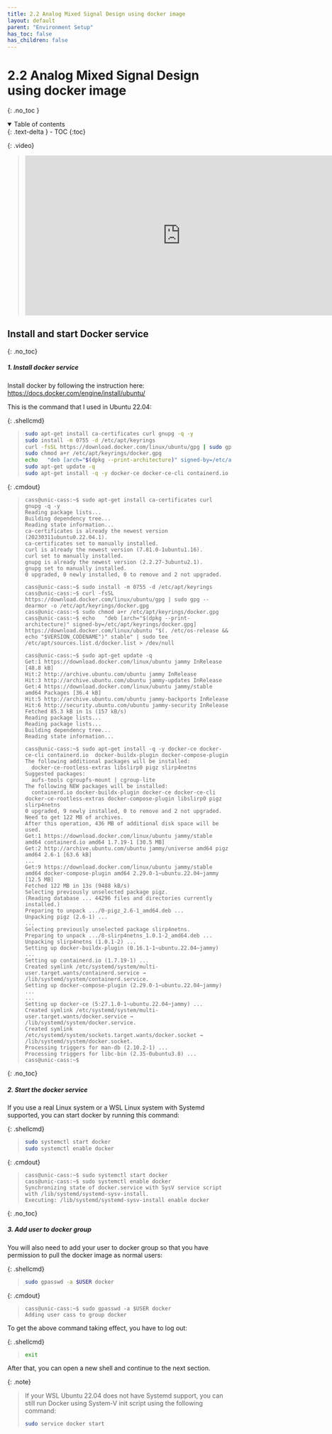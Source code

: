 ```yaml
---
title: 2.2 Analog Mixed Signal Design using docker image
layout: default
parent: "Environment Setup"
has_toc: false
has_children: false
---
```

# 2.2 Analog Mixed Signal Design using docker image
{: .no_toc }

<details open markdown="block">
  <summary>
    Table of contents
  </summary>
  {: .text-delta }
- TOC
{:toc}
</details>

{: .video}
> <iframe width="700" height="360" src="https://www.youtube.com/embed/TZz7ZN-JjcQ" title="2.2 Analog Mixed Signal Design using docker image" frameborder="0" allow="accelerometer; autoplay; clipboard-write; encrypted-media; gyroscope; picture-in-picture; web-share" referrerpolicy="strict-origin-when-cross-origin" allowfullscreen></iframe>

## Install and start Docker service

{: .no_toc}
##### 1. Install docker service

Install docker by following the instruction here: https://docs.docker.com/engine/install/ubuntu/

This is the command that I used in Ubuntu 22.04:

{: .shellcmd}
> ```bash
> sudo apt-get install ca-certificates curl gnupg -q -y
> sudo install -m 0755 -d /etc/apt/keyrings
> curl -fsSL https://download.docker.com/linux/ubuntu/gpg | sudo gpg --dearmor -o /etc/apt/keyrings/docker.gpg
> sudo chmod a+r /etc/apt/keyrings/docker.gpg
> echo   "deb [arch="$(dpkg --print-architecture)" signed-by=/etc/apt/keyrings/docker.gpg] https://download.docker.com/linux/ubuntu "$(. /etc/os-release && echo "$VERSION_CODENAME")" stable" | sudo tee /etc/apt/sources.list.d/docker.list > /dev/null
> sudo apt-get update -q
> sudo apt-get install -q -y docker-ce docker-ce-cli containerd.io  docker-buildx-plugin docker-compose-plugin
> ```

{: .cmdout}
> ```
> cass@unic-cass:~$ sudo apt-get install ca-certificates curl gnupg -q -y
> Reading package lists...
> Building dependency tree...
> Reading state information...
> ca-certificates is already the newest version (20230311ubuntu0.22.04.1).
> ca-certificates set to manually installed.
> curl is already the newest version (7.81.0-1ubuntu1.16).
> curl set to manually installed.
> gnupg is already the newest version (2.2.27-3ubuntu2.1).
> gnupg set to manually installed.
> 0 upgraded, 0 newly installed, 0 to remove and 2 not upgraded.
> 
> cass@unic-cass:~$ sudo install -m 0755 -d /etc/apt/keyrings
> cass@unic-cass:~$ curl -fsSL https://download.docker.com/linux/ubuntu/gpg | sudo gpg --dearmor -o /etc/apt/keyrings/docker.gpg
> cass@unic-cass:~$ sudo chmod a+r /etc/apt/keyrings/docker.gpg
> cass@unic-cass:~$ echo   "deb [arch="$(dpkg --print-architecture)" signed-by=/etc/apt/keyrings/docker.gpg] https://download.docker.com/linux/ubuntu "$(. /etc/os-release && echo "$VERSION_CODENAME")" stable" | sudo tee /etc/apt/sources.list.d/docker.list > /dev/null
> 
> cass@unic-cass:~$ sudo apt-get update -q
> Get:1 https://download.docker.com/linux/ubuntu jammy InRelease [48.8 kB]
> Hit:2 http://archive.ubuntu.com/ubuntu jammy InRelease
> Hit:3 http://archive.ubuntu.com/ubuntu jammy-updates InRelease
> Get:4 https://download.docker.com/linux/ubuntu jammy/stable amd64 Packages [36.4 kB]
> Hit:5 http://archive.ubuntu.com/ubuntu jammy-backports InRelease
> Hit:6 http://security.ubuntu.com/ubuntu jammy-security InRelease
> Fetched 85.3 kB in 1s (157 kB/s)
> Reading package lists...
> Reading package lists...
> Building dependency tree...
> Reading state information...
> 
> cass@unic-cass:~$ sudo apt-get install -q -y docker-ce docker-ce-cli containerd.io  docker-buildx-plugin docker-compose-plugin
> The following additional packages will be installed:
>   docker-ce-rootless-extras libslirp0 pigz slirp4netns
> Suggested packages:
>   aufs-tools cgroupfs-mount | cgroup-lite
> The following NEW packages will be installed:
>   containerd.io docker-buildx-plugin docker-ce docker-ce-cli docker-ce-rootless-extras docker-compose-plugin libslirp0 pigz slirp4netns
> 0 upgraded, 9 newly installed, 0 to remove and 2 not upgraded.
> Need to get 122 MB of archives.
> After this operation, 436 MB of additional disk space will be used.
> Get:1 https://download.docker.com/linux/ubuntu jammy/stable amd64 containerd.io amd64 1.7.19-1 [30.5 MB]
> Get:2 http://archive.ubuntu.com/ubuntu jammy/universe amd64 pigz amd64 2.6-1 [63.6 kB]
> ...
> Get:9 https://download.docker.com/linux/ubuntu jammy/stable amd64 docker-compose-plugin amd64 2.29.0-1~ubuntu.22.04~jammy [12.5 MB]
> Fetched 122 MB in 13s (9488 kB/s)
> Selecting previously unselected package pigz.
> (Reading database ... 44296 files and directories currently installed.)
> Preparing to unpack .../0-pigz_2.6-1_amd64.deb ...
> Unpacking pigz (2.6-1) ...
> ...
> Selecting previously unselected package slirp4netns.
> Preparing to unpack .../8-slirp4netns_1.0.1-2_amd64.deb ...
> Unpacking slirp4netns (1.0.1-2) ...
> Setting up docker-buildx-plugin (0.16.1-1~ubuntu.22.04~jammy) ...
> Setting up containerd.io (1.7.19-1) ...
> Created symlink /etc/systemd/system/multi-user.target.wants/containerd.service → /lib/systemd/system/containerd.service.
> Setting up docker-compose-plugin (2.29.0-1~ubuntu.22.04~jammy) ...
> ...
> Setting up docker-ce (5:27.1.0-1~ubuntu.22.04~jammy) ...
> Created symlink /etc/systemd/system/multi-user.target.wants/docker.service → /lib/systemd/system/docker.service.
> Created symlink /etc/systemd/system/sockets.target.wants/docker.socket → /lib/systemd/system/docker.socket.
> Processing triggers for man-db (2.10.2-1) ...
> Processing triggers for libc-bin (2.35-0ubuntu3.8) ...
> cass@unic-cass:~$ 
> ```

{: .no_toc}
##### 2. Start the docker service

If you use a real Linux system or a WSL Linux system with Systemd supported, you can start docker by running this command:

{: .shellcmd}
> ```bash
> sudo systemctl start docker
> sudo systemctl enable docker
> ```

{: .cmdout}
> ```
> cass@unic-cass:~$ sudo systemctl start docker
> cass@unic-cass:~$ sudo systemctl enable docker
> Synchronizing state of docker.service with SysV service script with /lib/systemd/systemd-sysv-install.
> Executing: /lib/systemd/systemd-sysv-install enable docker
> ```

{: .no_toc}
##### 3. Add user to docker group

You will also need to add your user to docker group so that you have permission to pull the docker image as normal users:

{: .shellcmd}
> ```bash
> sudo gpasswd -a $USER docker
> ```

{: .cmdout}
> ```
> cass@unic-cass:~$ sudo gpasswd -a $USER docker
> Adding user cass to group docker
> ```

To get the above command taking effect, you have to log out:

{: .shellcmd}
> ```bash
> exit
> ```

After that, you can open a new shell and continue to the next section.

{: .note}
> If your WSL Ubuntu 22.04 does not have Systemd support, you can still run Docker using System-V init script using the following command: 
> ```bash
> sudo service docker start
> ```
<!-- 
## Run the docker image and use the remote desktop through web interface

After having the docker service running on your Linux environment, you can download the docker image with the tools and PDKs preinstalled. The softwares can be accessed through a remote desktop software and even through your web browser.

{: .no_toc}
##### 1. Pull a prebuilt docker image

First, we need to pull the efabless/foss-asic-tools docker image:

{: .shellcmd}
> ```bash
> docker pull efabless/foss-asic-tools:latest
> ```

{: .cmdout}
> ```
> cass@unic-cass:~$ docker pull efabless/foss-asic-tools:latest
> latest: Pulling from efabless/foss-asic-tools
> 2d473b07cdd5: Pulling fs layer
> b8568565c6e7: Pulling fs layer
> ...
> 7a6ea57bb9dd: Pulling fs layer 
> ca2ea5eb2943: Pull complete
> 73d74b9d8fd4: Pull complete
> ...
> 38f93d923c93: Pull complete
> 5cf482e610e8: Pull complete
> Digest: sha256:59e4a3a814ca6b2e24870130b0bfb3fc43650e7e89b33626084148905ffefcd1
> Status: Downloaded newer image for efabless/foss-asic-tools:latest
> docker.io/efabless/foss-asic-tools:latest
> ```

{: .no_toc}
##### 2. Share a folder with the docker image and run the docker container

By default, the software running in docker containers can't access the files in your computer. You can create a directory to share files with the docker container and run it as follows:

{: .shellcmd}
> ```bash
> mkdir -p $HOME/unic-cass-example
> export DESIGNS=$HOME/unic-cass-example
> docker run -it -p 80:80 --user $(id -u):$(id -g) -v $DESIGNS:/foss/designs \
> efabless/foss-asic-tools:latest bash
> ```

{: .cmdout}
> ```
> ass@DESKTOP-QIE8PTM:~$ mkdir -p $HOME/unic-cass-example
> cass@unic-cass:~$ export DESIGNS=$HOME/unic-cass-example
> cass@unic-cass:~$ docker run -it -p 80:80 --user $(id -u):$(id -g) -v $DESIGNS:/foss/designs \
> efabless/foss-asic-tools:latest bash
> realpath: '/foss/tools//iverilog/*/bin': No such file or directory
> realpath: '/foss/tools//riscv-gnu-toolchain-rv32i/*/bin': No such file or directory
> USER_ID: 1000, GROUP_ID: 1000
> nss_wrapper location: /usr/lib64/libnss_wrapper.so
> 
> ------------------ change VNC password  ------------------
> 
> ------------------ start noVNC  ----------------------------
> start vncserver with param: VNC_COL_DEPTH=24, VNC_RESOLUTION=1680x1050
> ...
> start window manager
> ...
> ------------------ VNC environment started ------------------
> 
> VNCSERVER started on DISPLAY= :1
>         => connect via VNC viewer with 172.17.0.2:5901
> 
> noVNC HTML client started:
>         => connect via http://localhost/?password=abc123
> 
> ------------------ EXECUTE COMMAND ------------------
> Executing command: 'bash'
> realpath: ‘/foss/tools//iverilog/*/bin’: No such file or directory
> realpath: ‘/foss/tools//riscv-gnu-toolchain-rv32i/*/bin’: No such file or directory
> USER_ID: 1000, GROUP_ID: 1000
> nss_wrapper location: /usr/lib64/libnss_wrapper.so
> bash-4.2$
> ```

After running the docker image, there will be an instruction to log in the remote desktop environment:

{: .no_toc}
##### 3. Use a web browser to access the remote desktop on the docker container

Open a web browser, enter 'http://localhost' into the address bar and log in with the default password 'abc123' when asked. If you log in successfully, the desktop of the docker image will appear as follow:

![Remote desktop](images/2.2-docker-remote-desktop.png)

{: .no_toc}
##### 4. Configure the resolution to meet your need

You can zoom in and zoom out to fit the window to fit your screen resolution. It is also possible to set the password and change the resolution when running the docker image:

{: .shellcmd}
> ```bash
> docker run -it -p 80:80 --user $(id -u):$(id -g) -v $DESIGNS:/foss/designs \
> -e VNC_PW=<your password> -e VNC_RESOLUTION=1920x1080 \
> efabless/foss-asic-tools:latest bash
> ```

Next time, if you want to run this docker image, you will need to export the DESIGNS variable, and run ‘docker run’ command again. 

{: .shellcmd}
> ```bash
> export DESIGNS=$HOME/unic-cass-example
> docker run -it -p 80:80 --user $(id -u):$(id -g) -v $DESIGNS:/foss/designs \
> efabless/foss-asic-tools:latest bash
> ```

## Run the example design

{: .no_toc}
##### 1. Open a shell to run xschem

Inside the remote desktop, open shell to open the example designs:

![2_2_fig_10](images/2.2-open-shell.png)

{: .no_toc}
##### 2. Copy the examples and run xschem

In the terminal, go to `/foss/designs` directory and copy the example design from `/foss/examples`:

{: .shellcmd}
> ```bash
> cp -a /foss/examples/test-xschem /foss/designs/example
> cd /foss/designs/example
> xschem
> ```

A new window with the test circuits for Skywater 130nm technology will open.

![2_2_fig_11](images/2.2-xschem-default-sky130A.png)

{: .no_toc}
##### 3. Open `test_nmos` in xschem

To open the `test_nmos` example, click on `test_nmos` and press `e`.

![2_2_fig_12](images/2.2-xschem-test_nmos.png)

The test circuit for `nmos` will appear in the xschem window.

![2_2_fig_13](images/2.2-test-nmos-circuits.png)

{: .no_toc}
##### 4. Create the netlist and run the simulation

Click on `Netlist` then click `Simulate`. The simulation will run for a while. Then the simulation will show up on the screen.

![2_2_fig_14](images/2.2-simulation-results-ngspice.png)

You can investigate the simulation results throughout these waveforms.

{: .no_toc}
##### 5. Update simulation results in Xschem's window

Another way to view the simulation results in this schematic is to hold the left CTRL button and click on the arrow in the schematic view to load the simulation results into the schematic view.

![2_2_fig_15](images/2.2-simulation-results-xschem.png)

{: .no_toc}
##### 6. Go back to the top schematic.

To come back to the top-level, you can press `Ctrl + e`.

## What's next?

At this step, you have successfully run the simulation of a test circuit in the skywater 130nm examples. You can try with other examples in the `Xschem` top level design. In addition, there are also other examples in the `/foss/examples` directory such as the `Open_PMIC` design or basic operational amplifier (`basic_opa`) and a ring oscillator (`ringosc`). You can investigate and simulate these designs and learn from them.

## References

1. Efabless, [SKY130 - Start Designing Analog/Digital In 5 minutes - DRAFT CUT](https://youtu.be/EP3ozAtTQDw?list=PLZuGFJzpFksB57YCxIQ50DPkvNFMpfCXd)
-->